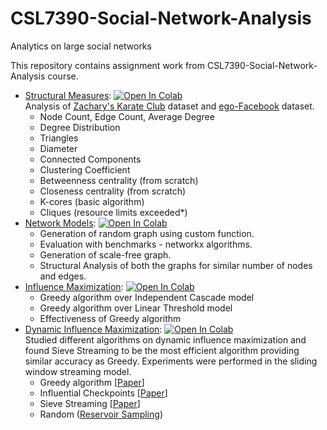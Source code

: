 # CSL7390-Social-Network-Analysis
Analytics on large social networks

This repository contains assignment work from CSL7390-Social-Network-Analysis course. 

* [Structural Measures](https://github.com/Vinit-source/CSL7390-Social-Network-Analysis/tree/main/structural_measures): [![Open In Colab](https://colab.research.google.com/assets/colab-badge.svg)](https://colab.research.google.com/github/Vinit-source/CSL7390-Social-Network-Analysis/blob/main/structural_measures/code.ipynb)    
  Analysis of [Zachary's Karate Club](https://www.google.com/search?q=zachary%27s+karate+club&oq=zakary%27s+&aqs=chrome.1.69i57j0i13l7j0i13i457j46i13i175i199.5584j0j7&sourceid=chrome&ie=UTF-8) dataset and [ego-Facebook](http://snap.stanford.edu/data/ego-Facebook.html) dataset.
    * Node Count, Edge Count, Average Degree
    * Degree Distribution
    * Triangles
    * Diameter
    * Connected Components
    * Clustering Coefficient
    * Betweenness centrality (from scratch)
    * Closeness centrality (from scratch)
    * K-cores (basic algorithm)
    * Cliques (resource limits exceeded*)
* [Network Models](https://github.com/Vinit-source/CSL7390-Social-Network-Analysis/tree/main/network_models): [![Open In Colab](https://colab.research.google.com/assets/colab-badge.svg)](https://colab.research.google.com/github/Vinit-source/CSL7390-Social-Network-Analysis/blob/main/network_models/code.ipynb)    
    * Generation of random graph using custom function.
    * Evaluation with benchmarks - networkx algorithms.
    * Generation of scale-free graph.
    * Structural Analysis of both the graphs for similar number of nodes and edges.
* [Influence Maximization](https://github.com/Vinit-source/CSL7390-Social-Network-Analysis/tree/main/influence_maximization): [![Open In Colab](https://colab.research.google.com/assets/colab-badge.svg)](https://colab.research.google.com/github/Vinit-source/CSL7390-Social-Network-Analysis/blob/main/influence_maximization/code.ipynb)    
    * Greedy algorithm over Independent Cascade model
    * Greedy algorithm over Linear Threshold model
    * Effectiveness of Greedy algorithm
* [Dynamic Influence Maximization](https://github.com/Vinit-source/CSL7390-Social-Network-Analysis/tree/main/group_project_IM_on_dynamic_graphs_survey): [![Open In Colab](https://colab.research.google.com/assets/colab-badge.svg)](https://colab.research.google.com/github/Vinit-source/CSL7390-Social-Network-Analysis/blob/main/group_project_IM_on_dynamic_graphs_survey/code.ipynb)    
Studied different algorithms on dynamic influence maximization and found Sieve Streaming to be the most efficient algorithm providing similar accuracy as Greedy. Experiments were performed in the sliding window streaming model.
    * Greedy algorithm [[Paper](https://dl.acm.org/doi/abs/10.1145/956750.956769)]
    * Influential Checkpoints [[Paper](https://arxiv.org/abs/1702.01586)]
    * Sieve Streaming [[Paper](https://dl.acm.org/doi/abs/10.1145/2623330.2623637)]
    * Random ([Reservoir Sampling](https://www.geeksforgeeks.org/reservoir-sampling/)) 
